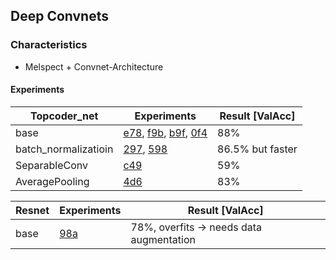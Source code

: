 ## Deep Convnets

### Characteristics

- Melspect + Convnet-Architecture

#### Experiments 

| Topcoder_net         | Experiments                                                  | Result [ValAcc]  |
| -------------------- | ------------------------------------------------------------ | ---------------- |
| base                 | [e78](https://www.comet.ml/jotron/conv2d-deep/e78caf2a66774fdf9f242ade1a6f864e), [f9b](https://www.comet.ml/jotron/conv2d-deep/f9b9f73e4acb40c6ae1dfa107568828a/metrics), [b9f](https://www.comet.ml/jotron/conv2d-deep/b9fddc55fe634720a20f776fa476648d/metrics), [0f4](https://www.comet.ml/jotron/conv2d-deep/0f4aa95a456c4c029a9d16fa8d48e5a8/metrics) | 88%              |
| batch_normalizatioin | [297](https://www.comet.ml/jotron/conv2d-deep/2971a9c6d2d84f849caf5e943631674e/code), [598](https://www.comet.ml/jotron/conv2d-deep/59896bf37c04414b9c1ecf650fa6a3b2/metrics) | 86.5% but faster |
| SeparableConv        | [c49](https://www.comet.ml/jotron/conv2d-deep/c49b442bc6084f64a9ad991427966ddd/code) | 59%              |
| AveragePooling       | [4d6](https://www.comet.ml/jotron/conv2d-deep/4d666e5ded1a473e9f55b3643023008a) | 83%              |

| Resnet | Experiments                                                  | Result [ValAcc]                         |
| ------ | ------------------------------------------------------------ | --------------------------------------- |
| base   | [98a](https://www.comet.ml/jotron/conv2d-deep/98a709d7ac064f56830aad146e1f7245/metrics) | 78%, overfits → needs data augmentation |

